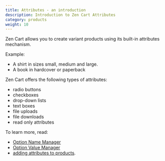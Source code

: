 ```yaml
---
title: Attributes - an introduction 
description: Introduction to Zen Cart Attributes 
category: products
weight: 10
---
```


Zen Cart allows you to create variant products using its built-in 
attributes mechanism. 

Example: 

- A shirt in sizes small, medium and large.
- A book in hardcover or paperback 

Zen Cart offers the following types of attributes:

- radio buttons 
- checkboxes 
- drop-down lists 
- text boxes 
- file uploads 
- file downloads
- read only attributes 

To learn more, read: 

- [Option Name Manager](/user/admin_pages/catalog/option_name_manager/)
- [Option Value Manager](/user/admin_pages/catalog/option_value_manager/)
- [adding attributes to products](/user/products/attributes/). 

